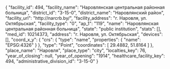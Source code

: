 {
    "facility_id": 494,
    "facility_name": "Наровлянская центральная районная больница",
    "district_id": "3-15-0",
    "district_name": "Наровлянский район",
    "facility_url": "http:\/\/narcrb.by\/",
    "facility_address": "г. Наровля, ул. Октябрьская",
    "facility_type": "0",
    "ap_1": "119",
    "name": "Наровлянская центральная районная больница",
    "state": "public institution",
    "stats": [],
    "med_id": 10214373,
    "address": "г. Наровля, ул. Октябрьская",
    "devices": [],
    "coord_x_y": {
        "crs": {
            "type": "name",
            "properties": {
                "name": "EPSG:4326"
            }
        },
        "type": "Point",
        "coordinates": [
            29.4882,
            51.8164
        ]
    },
    "place_name": "Наровля",
    "place_type": "city",
    "localties_key": 76,
    "year_of_closing": null,
    "year_of_opening": "1914",
    "healthcare_facility_key": 494,
    "administrative_division_id": "3-15-0"
}